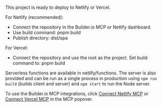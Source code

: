 This project is ready to deploy to Netlify or Vercel.

For Netlify (recommended):
- Connect the repository in the Builder.io MCP or Netlify dashboard.
- Use build command: pnpm build
- Publish directory: dist/spa

For Vercel:
- Connect the repository and use the root as the project. Set build command to: pnpm build

Serverless functions are available in netlify/functions. The server is also provided and can be run as a single process in production using `npm run build` (builds client and server) and `npm start` to run the Node server.

To use the Builder.io MCP integrations, click [Connect Netlify MCP](#open-mcp-popover) or [Connect Vercel MCP](#open-mcp-popover) in the MCP popover.
